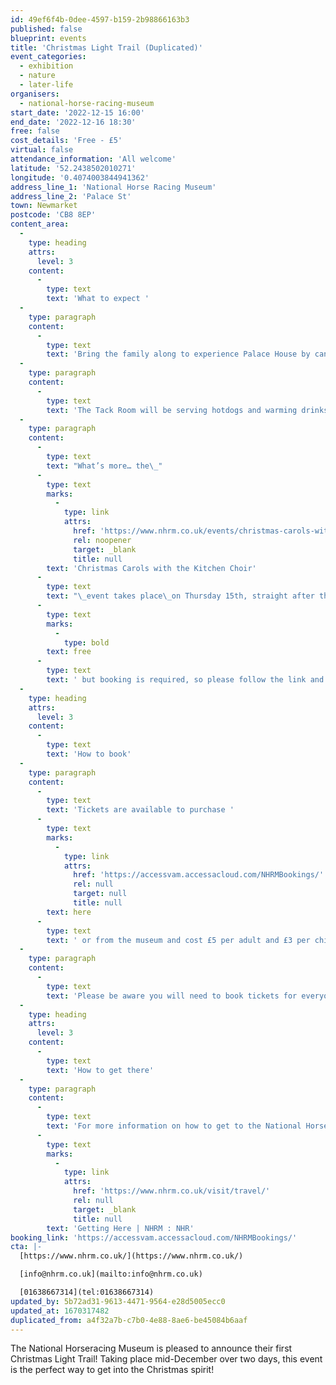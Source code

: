 ```yaml
---
id: 49ef6f4b-0dee-4597-b159-2b98866163b3
published: false
blueprint: events
title: 'Christmas Light Trail (Duplicated)'
event_categories:
  - exhibition
  - nature
  - later-life
organisers:
  - national-horse-racing-museum
start_date: '2022-12-15 16:00'
end_date: '2022-12-16 18:30'
free: false
cost_details: 'Free - £5'
virtual: false
attendance_information: 'All welcome'
latitude: '52.2438502010271'
longitude: '0.4074003844941362'
address_line_1: 'National Horse Racing Museum'
address_line_2: 'Palace St'
town: Newmarket
postcode: 'CB8 8EP'
content_area:
  -
    type: heading
    attrs:
      level: 3
    content:
      -
        type: text
        text: 'What to expect '
  -
    type: paragraph
    content:
      -
        type: text
        text: 'Bring the family along to experience Palace House by candlelight, discover the light trail in the Rothschild Yard, create Christmas decorations, get involved with children’s activities and take a look at Santa’s carriage! There will also be crafts and more to get stuck into.'
  -
    type: paragraph
    content:
      -
        type: text
        text: 'The Tack Room will be serving hotdogs and warming drinks, The Bakery will be open to satisfy your sweet tooth, and our museum shop will be open until late for all your Christmas shopping needs.'
  -
    type: paragraph
    content:
      -
        type: text
        text: "What’s more… the\_"
      -
        type: text
        marks:
          -
            type: link
            attrs:
              href: 'https://www.nhrm.co.uk/events/christmas-carols-with-the-kitchen-choir/'
              rel: noopener
              target: _blank
              title: null
        text: 'Christmas Carols with the Kitchen Choir'
      -
        type: text
        text: "\_event takes place\_on Thursday 15th, straight after the Christmas Light Trail, so why not stay behind for a festive sing-along! Tickets to the Carol concert are "
      -
        type: text
        marks:
          -
            type: bold
        text: free
      -
        type: text
        text: ' but booking is required, so please follow the link and ensure you book the required number of tickets.'
  -
    type: heading
    attrs:
      level: 3
    content:
      -
        type: text
        text: 'How to book'
  -
    type: paragraph
    content:
      -
        type: text
        text: 'Tickets are available to purchase '
      -
        type: text
        marks:
          -
            type: link
            attrs:
              href: 'https://accessvam.accessacloud.com/NHRMBookings/'
              rel: null
              target: null
              title: null
        text: here
      -
        type: text
        text: ' or from the museum and cost £5 per adult and £3 per child. Children under 5 go free.'
  -
    type: paragraph
    content:
      -
        type: text
        text: 'Please be aware you will need to book tickets for everyone attending the Christmas Light Trail, even under 5.'
  -
    type: heading
    attrs:
      level: 3
    content:
      -
        type: text
        text: 'How to get there'
  -
    type: paragraph
    content:
      -
        type: text
        text: 'For more information on how to get to the National Horse Racing Museum, where to park or how to access  the museum by public transport please visit: '
      -
        type: text
        marks:
          -
            type: link
            attrs:
              href: 'https://www.nhrm.co.uk/visit/travel/'
              rel: null
              target: _blank
              title: null
        text: 'Getting Here | NHRM : NHR'
booking_link: 'https://accessvam.accessacloud.com/NHRMBookings/'
cta: |-
  [https://www.nhrm.co.uk/](https://www.nhrm.co.uk/)

  [info@nhrm.co.uk](mailto:info@nhrm.co.uk)

  [01638667314](tel:01638667314)
updated_by: 5b72ad31-9613-4471-9564-e28d5005ecc0
updated_at: 1670317482
duplicated_from: a4f32a7b-c7b0-4e88-8ae6-be45084b6aaf
---
```

The National Horseracing Museum is pleased to announce their first Christmas Light Trail! Taking place mid-December over two days, this event is the perfect way to get into the Christmas spirit!